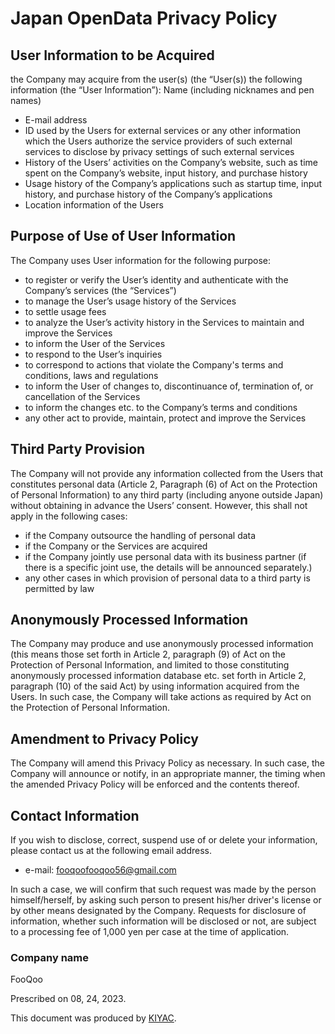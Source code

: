 # Japan OpenData Privacy Policy

## User Information to be Acquired

the Company may acquire from the user(s) (the “User(s)) the following information (the “User Information”):
Name (including nicknames and pen names)

-   E-mail address
-   ID used by the Users for external services or any other information which the Users authorize the service providers of such external services to disclose by privacy settings of such external services
-   History of the Users’ activities on the Company’s website, such as time spent on the Company’s website, input history, and purchase history
-   Usage history of the Company’s applications such as startup time, input history, and purchase history of the Company’s applications
-   Location information of the Users

## Purpose of Use of User Information

The Company uses User information for the following purpose:

-   to register or verify the User’s identity and authenticate with the Company’s services (the “Services”)
-   to manage the User’s usage history of the Services
-   to settle usage fees
-   to analyze the User’s activity history in the Services to maintain and improve the Services
-   to inform the User of the Services
-   to respond to the User’s inquiries
-   to correspond to actions that violate the Company's terms and conditions, laws and regulations
-   to inform the User of changes to, discontinuance of, termination of, or cancellation of the Services
-   to inform the changes etc. to the Company’s terms and conditions
-   any other act to provide, maintain, protect and improve the Services

## Third Party Provision

The Company will not provide any information collected from the Users that constitutes personal data (Article 2, Paragraph (6) of Act on the Protection of Personal Information) to any third party (including anyone outside Japan) without obtaining in advance the Users’ consent.
However, this shall not apply in the following cases:

-   if the Company outsource the handling of personal data
-   if the Company or the Services are acquired
-   if the Company jointly use personal data with its business partner (if there is a specific joint use, the details will be announced separately.)
-   any other cases in which provision of personal data to a third party is permitted by law

## Anonymously Processed Information

The Company may produce and use anonymously processed information (this means those set forth in Article 2, paragraph (9) of Act on the Protection of Personal Information, and limited to those constituting anonymously processed information database etc. set forth in Article 2, paragraph (10) of the said Act) by using information acquired from the Users. In such case, the Company will take actions as required by Act on the Protection of Personal Information.

## Amendment to Privacy Policy

The Company will amend this Privacy Policy as necessary. In such case, the Company will announce or notify, in an appropriate manner, the timing when the amended Privacy Policy will be enforced and the contents thereof.

## Contact Information

If you wish to disclose, correct, suspend use of or delete your information, please contact us at the following email address.

-   e-mail: fooqoofooqoo56@gmail.com

In such a case, we will confirm that such request was made by the person himself/herself, by asking such person to present his/her driver's license or by other means designated by the Company. Requests for disclosure of information, whether such information will be disclosed or not, are subject to a processing fee of 1,000 yen per case at the time of application.

### Company name

FooQoo

Prescribed on 08, 24, 2023.

This document was produced by [KIYAC](https://kiyac.app/).
